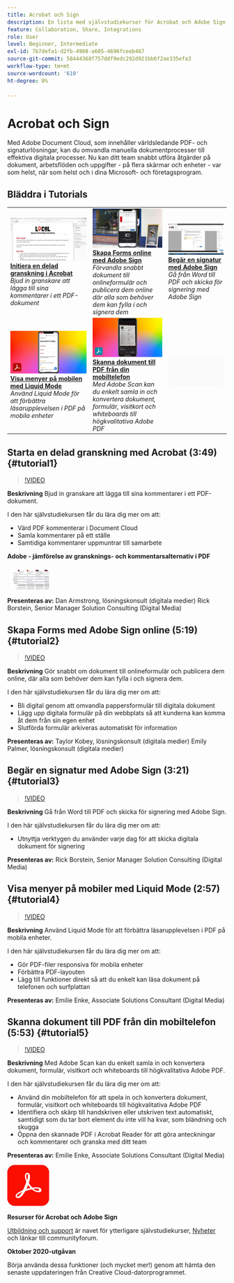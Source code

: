 ```yaml
---
title: Acrobat och Sign
description: En lista med självstudiekurser för Acrobat och Adobe Sign
feature: Collaboration, Share, Integrations
role: User
level: Beginner, Intermediate
exl-id: 7b7defa1-d2fb-4908-a605-4696fceeb467
source-git-commit: 58444368f757ddf9edc292d921bb6f2ae335efa3
workflow-type: tm+mt
source-wordcount: '610'
ht-degree: 0%

---
```


# Acrobat och Sign

Med Adobe Document Cloud, som innehåller världsledande PDF- och signaturlösningar, kan du omvandla manuella dokumentprocesser till effektiva digitala processer. Nu kan ditt team snabbt utföra åtgärder på dokument, arbetsflöden och uppgifter - på flera skärmar och enheter - var som helst, när som helst och i dina Microsoft- och företagsprogram.

## Bläddra i Tutorials

<table style="table-layout:fixed">
<tr>
 <td>
   <a href="acrobat-sign.md#tutorial1">
      <img alt="Starta en delad granskning i Acrobat" src="../assets/acrobat_sharedreview_armstrong.jpg" />
   </a>
    <div>
   <a href="acrobat-sign.md#tutorial1"><strong>Initiera en delad granskning i Acrobat</strong></a>
    </div>
    <em>Bjud in granskare att lägga till sina kommentarer i ett PDF-dokument</em>
    <br>
  </td>
  <td>
    <a href="acrobat-sign.md#tutorial2">
        <img alt="Skapa Forms med Adobe Sign online" src="../assets/sign_webforms_palmer-kobey_thumbnail.jpg" />
    </a>
    <div>
    <a href="acrobat-sign.md#tutorial2"><strong>Skapa Forms online med Adobe Sign</strong></a>
    </div>
    <em>Förvandla snabbt dokument till onlineformulär och publicera dem online där alla som behöver dem kan fylla i och signera dem</em>
    <br>
  </td>
  <td>
   <a href="acrobat-sign.md#tutorial3">
      <img alt="Begär en signatur med Adobe Sign" src="../assets/sign_request-signature_borstein_thumbnail.jpg" />
   </a>
    <div>
    <a href="acrobat-sign.md#tutorial3"><strong>Begär en signatur med Adobe Sign</strong></a>
    </div>
    <em>Gå från Word till PDF och skicka för signering med Adobe Sign</em>
    <br>
  </td>
</tr>
<tr>
 <td>
   <a href="acrobat-sign.md#tutorial4">
      <img alt="Visa menyer på mobilen med Liquid Mode" src="../assets/acrobat_liquidmode_enke_thumbnail.jpg" />
   </a>
    <div>
   <a href="acrobat-sign.md#tutorial4"><strong>Visa menyer på mobilen med Liquid Mode</strong></a>
    </div>
    <em>Använd Liquid Mode för att förbättra läsarupplevelsen i PDF på mobila enheter</em>
    <br>
  </td>
  <td>
    <a href="acrobat-sign.md#tutorial5">
        <img alt="Skanna dokument till PDF från din mobiltelefon" src="../assets/acrobat_scan_enke.jpg" />
    </a>
    <div>
    <a href="acrobat-sign.md#tutorial5"><strong>Skanna dokument till PDF från din mobiltelefon</strong></a>
    </div>
    <em>Med Adobe Scan kan du enkelt samla in och konvertera dokument, formulär, visitkort och whiteboards till högkvalitativa Adobe PDF</em>
    <br>
  </td>
  <td>
    <img alt="Avgränsare" src="../assets/Gray_thumbnail.png" />
    <div>
    <br>
  </td>
</tr>
</table>

## Starta en delad granskning med Acrobat (3:49) {#tutorial1}

>[!VIDEO](https://video.tv.adobe.com/v/326777?hidetitle=true)

**Beskrivning**
Bjud in granskare att lägga till sina kommentarer i ett PDF-dokument.

I den här självstudiekursen får du lära dig mer om att:
* Värd PDF kommenterar i Document Cloud
* Samla kommentarer på ett ställe
* Samtidiga kommentarer uppmuntrar till samarbete

**Adobe - jämförelse av gransknings- och kommentarsalternativ i PDF**

[![Jämförelsebild](../assets/ComparisonPDF_thumbnail_96.png)](../assets/Adobe_Review_and_Comment_Comparisons.pdf)

**Presenteras av:**
Dan Armstrong, lösningskonsult (digitala medier)
Rick Borstein, Senior Manager Solution Consulting (Digital Media)

## Skapa Forms med Adobe Sign online (5:19) {#tutorial2}

>[!VIDEO](https://video.tv.adobe.com/v/326776?hidetitle=true)

**Beskrivning**
Gör snabbt om dokument till onlineformulär och publicera dem online, där alla som behöver dem kan fylla i och signera dem.

I den här självstudiekursen får du lära dig mer om att:
* Bli digital genom att omvandla pappersformulär till digitala dokument
* Lägg upp digitala formulär på din webbplats så att kunderna kan komma åt dem från sin egen enhet
* Slutförda formulär arkiveras automatiskt för information

**Presenteras av:**
Taylor Kobey, lösningskonsult (digitala medier)
Emily Palmer, lösningskonsult (digitala medier)

## Begär en signatur med Adobe Sign (3:21) {#tutorial3}

>[!VIDEO](https://video.tv.adobe.com/v/326801?hidetitle=true)

**Beskrivning**
Gå från Word till PDF och skicka för signering med Adobe Sign.

I den här självstudiekursen får du lära dig mer om att:
* Utnyttja verktygen du använder varje dag för att skicka digitala dokument för signering

**Presenteras av:**
Rick Borstein, Senior Manager Solution Consulting (Digital Media)

## Visa menyer på mobiler med Liquid Mode (2:57) {#tutorial4}

>[!VIDEO](https://video.tv.adobe.com/v/327093?hidetitle=true)

**Beskrivning**
Använd Liquid Mode för att förbättra läsarupplevelsen i PDF på mobila enheter.

I den här självstudiekursen får du lära dig mer om att:
* Gör PDF-filer responsiva för mobila enheter
* Förbättra PDF-layouten
* Lägg till funktioner direkt så att du enkelt kan läsa dokument på telefonen och surfplattan

**Presenteras av:**
Emilie Enke, Associate Solutions Consultant (Digital Media)

## Skanna dokument till PDF från din mobiltelefon (5:53) {#tutorial5}

>[!VIDEO](https://video.tv.adobe.com/v/327094?hidetitle=true)

**Beskrivning**
Med Adobe Scan kan du enkelt samla in och konvertera dokument, formulär, visitkort och whiteboards till högkvalitativa Adobe PDF.

I den här självstudiekursen får du lära dig mer om att:
* Använd din mobiltelefon för att spela in och konvertera dokument, formulär, visitkort och whiteboards till högkvalitativa Adobe PDF
* Identifiera och skärp till handskriven eller utskriven text automatiskt, samtidigt som du tar bort element du inte vill ha kvar, som bländning och skugga
* Öppna den skannade PDF i Acrobat Reader för att göra anteckningar och kommentarer och granska med ditt team

**Presenteras av:**
Emilie Enke, Associate Solutions Consultant (Digital Media)

![DC-logotyp](../assets/Doc-Cloud-256.png)

**Resurser för Acrobat och Adobe Sign**

[Utbildning och support](https://helpx.adobe.com/se/support/document-cloud.html) är navet för ytterligare självstudiekurser, [Nyheter](https://helpx.adobe.com/se/acrobat/using/whats-new.html) och länkar till communityforum.

**Oktober 2020-utgåvan**

Börja använda dessa funktioner (och mycket mer!) genom att hämta den senaste uppdateringen från Creative Cloud-datorprogrammet.
